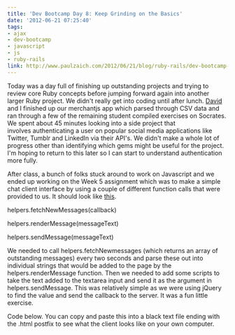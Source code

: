```yaml
---
title: 'Dev Bootcamp Day 8: Keep Grinding on the Basics'
date: '2012-06-21 07:25:40'
tags:
- ajax
- dev-bootcamp
- javascript
- js
- ruby-rails
link: http://www.paulzaich.com/2012/06/21/blog/ruby-rails/dev-bootcamp-day-8-keep-grinding-basics/
---
```


Today was a day full of finishing up outstanding projects and trying to review core Ruby concepts before jumping forward again into another larger Ruby project. We didn't really get into coding until after lunch. 
[David](http://realdlee.com/) and I finished up our merchantjs app which parsed through CSV data and ran through a few of the remaining student compiled exercises on Socrates. We spent about 45 minutes looking into a side project that involves authenticating a user on popular social media applications like Twitter, Tumblr and LinkedIn via their API's. We didn't make a whole lot of progress other than identifying which gems might be useful for the project. I'm hoping to return to this later so I can start to understand authentication more fully.

After class, a bunch of folks stuck around to work on Javascript and we ended up working on the Week 5 assignment which was to make a simple chat client interface by using a couple of different function calls that were provided to us. It should look like 
[this](http://codeclasschat.herokuapp.com/).


helpers.fetchNewMessages(callback)


helpers.renderMessage(messageText)


helpers.sendMessage(messageText)

We needed to call helpers.fetchNewmessages (which returns an array of outstanding messages) every two seconds and parse these out into individual strings that would be added to the page by the helpers.renderMessage function. Then we needed to add some scripts to take the text added to the textarea input and send it as the argument in helpers.sendMessage. This was relatively simple as we were using jQuery to find the value and send the callback to the server. It was a fun little exercise.

Code below. You can copy and paste this into a black text file ending with the .html postfix to see what the client looks like on your own computer.

 

 

 

